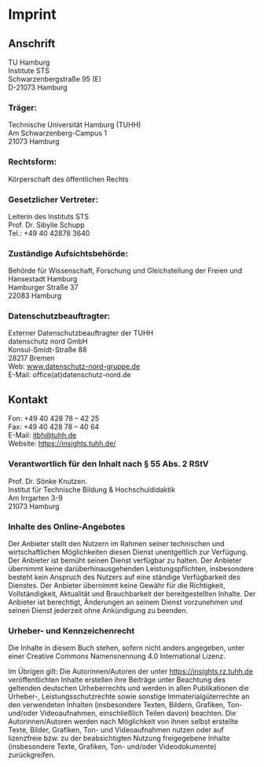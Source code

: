 # Imprint

## Anschrift

TU Hamburg  
Institute STS  
Schwarzenbergstraße 95 (E)  
D-21073 Hamburg  

### Träger:
Technische Universität Hamburg (TUHH)  
Am Schwarzenberg-Campus 1  
21073 Hamburg  

### Rechtsform:
Körperschaft des öffentlichen Rechts  

### Gesetzlicher Vertreter:
Leiterin des Instituts STS  
Prof. Dr. Sibylle Schupp  
Tel.: +49 40 42878 3640  

### Zuständige Aufsichtsbehörde:
Behörde für Wissenschaft, Forschung und Gleichstellung der Freien und Hansestadt Hamburg  
Hamburger Straße 37  
22083 Hamburg  

### Datenschutzbeauftragter:

Externer Datenschutzbeauftragter der TUHH  
datenschutz nord GmbH  
Konsul-Smidt-Straße 88  
28217 Bremen  
Web: www.datenschutz-nord-gruppe.de  
E-Mail: office(at)datenschutz-nord.de  

## Kontakt

Fon: +49 40 428 78 – 42 25  
Fax: +49 40 428 78 – 40 64  
E-Mail: itbh@tuhh.de  
Website: https://insights.tuhh.de/  

### Verantwortlich für den Inhalt nach § 55 Abs. 2 RStV

Prof. Dr. Sönke Knutzen.  
Institut für Technische Bildung & Hochschuldidaktik  
Am Irrgarten 3-9  
21073 Hamburg  

### Inhalte des Online-Angebotes

Der Anbieter stellt den Nutzern im Rahmen seiner technischen und wirtschaftlichen Möglichkeiten diesen Dienst unentgeltlich zur Verfügung. Der Anbieter ist bemüht seinen Dienst verfügbar zu halten. Der Anbieter übernimmt keine darüberhinausgehenden Leistungspflichten, insbesondere besteht kein Anspruch des Nutzers auf eine ständige Verfügbarkeit des Dienstes. Der Anbieter übernimmt keine Gewähr für die Richtigkeit, Vollständigkeit, Aktualität und Brauchbarkeit der bereitgestellten Inhalte. Der Anbieter ist berechtigt, Änderungen an seinem Dienst vorzunehmen und seinen Dienst jederzeit ohne Ankündigung zu beenden.

### Urheber- und Kennzeichenrecht

Die Inhalte in diesem Buch stehen, sofern nicht anders angegeben, unter einer Creative Commons Namensnennung 4.0 International Lizenz.

Im Übrigen gilt: Die Autorinnen/Autoren der unter https://insights.rz.tuhh.de veröffentlichten Inhalte erstellen ihre Beiträge unter Beachtung des geltenden deutschen Urheberrechts und werden in allen Publikationen die Urheber-, Leistungsschutzrechte sowie sonstige Immaterialgüterrechte an den verwendeten Inhalten (insbesondere Texten, Bildern, Grafiken, Ton- und/oder Videoaufnahmen, einschließlich Teilen davon) beachten. Die Autorinnen/Autoren werden nach Möglichkeit von ihnen selbst erstellte Texte, Bilder, Grafiken, Ton- und Videoaufnahmen nutzen oder auf lizenzfreie bzw. zu der beabsichtigten Nutzung freigegebene Inhalte (insbesondere Texte, Grafiken, Ton- und/oder Videodokumente) zurückgreifen.

